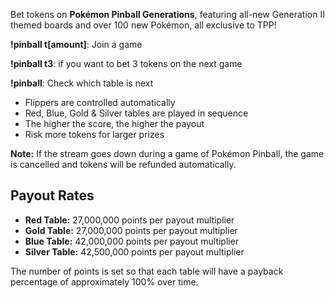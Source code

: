Bet tokens on **Pokémon Pinball Generations**, featuring all-new Generation II themed boards and over 100 new Pokémon, all exclusive to TPP!

**!pinball t\[amount\]**: Join a game

**!pinball t3**: if you want to bet 3 tokens on the next game

**!pinball**: Check which table is next

- Flippers are controlled automatically
- Red, Blue, Gold & Silver tables are played in sequence
- The higher the score, the higher the payout
- Risk more tokens for larger prizes

**Note:** If the stream goes down during a game of Pokémon Pinball, the game is cancelled and tokens will be refunded automatically.

## Payout Rates

- **Red Table:** 27,000,000 points per payout multiplier
- **Gold Table:** 27,000,000 points per payout multiplier
- **Blue Table:** 42,000,000 points per payout multiplier
- **Silver Table:** 42,500,000 points per payout multiplier

The number of points is set so that each table will have a payback percentage of approximately 100% over time.